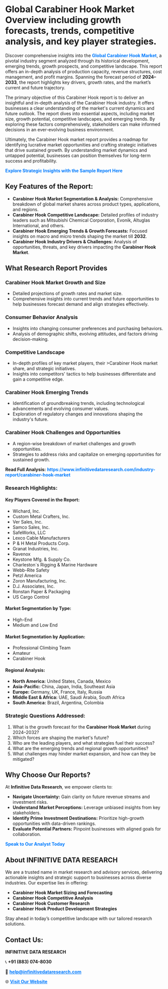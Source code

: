 <h1>Global Carabiner Hook Market Overview including growth forecasts, trends, competitive analysis, and key player strategies.</h1>
<p>
Discover comprehensive insights into the 
<a href="https://www.infinitivedataresearch.com/industry-report/carabiner-hook-market" rel="dofollow" style="color: #007BFF; text-decoration: none;"><strong>Global Carabiner Hook Market</strong></a>, a pivotal industry segment analyzed through its historical development, emerging trends, growth prospects, and competitive landscape. This report offers an in-depth analysis of production capacity, revenue structures, cost management, and profit margins. Spanning the forecast period of <strong>2024–2033</strong>, the report highlights key drivers, growth rates, and the market’s current and future trajectory.
</p>
<p>
The primary objective of this Carabiner Hook report is to deliver an insightful and in-depth analysis of the Carabiner Hook industry. It offers businesses a clear understanding of the market's current dynamics and future outlook. The report dives into essential aspects, including market size, growth potential, competitive landscapes, and emerging trends. By exploring these factors comprehensively, stakeholders can make informed decisions in an ever-evolving business environment.
</p>
<p>
Ultimately, the Carabiner Hook market report provides a roadmap for identifying lucrative market opportunities and crafting strategic initiatives that drive sustained growth. By understanding market dynamics and untapped potential, businesses can position themselves for long-term success and profitability.
</p>
<p>
<a href="https://www.infinitivedataresearch.com/request-sample/reportId=112558" style="color: #007BFF; text-decoration: none;"><strong>Explore Strategic Insights with the Sample Report Here</strong></a>
</p>

<h2>Key Features of the Report:</h2>
<ul>
<li><strong>Carabiner Hook Market Segmentation & Analysis:</strong> Comprehensive breakdown of global market shares across product types, applications, and regions.</li>
<li><strong>Carabiner Hook Competitive Landscape:</strong> Detailed profiles of industry leaders such as Mitsubishi Chemical Corporation, Evonik, Altuglas International, and others.</li>
<li><strong>Carabiner Hook Emerging Trends & Growth Forecasts:</strong> Focused insights on macro and micro trends shaping the market till <strong>2032</strong>.</li>
<li><strong>Carabiner Hook Industry Drivers & Challenges:</strong> Analysis of opportunities, threats, and key drivers impacting the <strong>Carabiner Hook Market</strong>.</li>
</ul>

<h2>What Research Report Provides</h2>
<h3>Carabiner Hook Market Growth and Size</h3>
<ul>
<li>Detailed projections of growth rates and market size.</li>
<li>Comprehensive insights into current trends and future opportunities to help businesses forecast demand and align strategies effectively.</li>
</ul>

<h3>Consumer Behavior Analysis</h3>
<ul>
<li>Insights into changing consumer preferences and purchasing behaviors.</li>
<li>Analysis of demographic shifts, evolving attitudes, and factors driving decision-making.</li>
</ul>

<h3>Competitive Landscape</h3>
<ul>
<li>In-depth profiles of key market players, their >Carabiner Hook market share, and strategic initiatives.</li>
<li>Insights into competitors' tactics to help businesses differentiate and gain a competitive edge.</li>
</ul>

<h3>Carabiner Hook Emerging Trends</h3>
<ul>
<li>Identification of groundbreaking trends, including technological advancements and evolving consumer values.</li>
<li>Exploration of regulatory changes and innovations shaping the industry's future.</li>
</ul>

<h3>Carabiner Hook Challenges and Opportunities</h3>
<ul>
<li>A region-wise breakdown of market challenges and growth opportunities.</li>
<li>Strategies to address risks and capitalize on emerging opportunities for sustained growth.</li>
</ul>
<p><strong>Read Full Analysis:</strong> <a href="https://www.infinitivedataresearch.com/industry-report/carabiner-hook-market" rel="dofollow" style="color: #007BFF; text-decoration: none;"><strong>https://www.infinitivedataresearch.com/industry-report/carabiner-hook-market</strong></a></p>
<h3>Research Highlights:</h3>
<h4>Key Players Covered in the Report:</h4>
<ul><li>Wichard, Inc.</li><li>Custom Metal Crafters, Inc.</li><li>Ver Sales, Inc.</li><li>Samco Sales, Inc.</li><li>SafeWorks, LLC</li><li>Lexco Cable Manufacturers</li><li>P &amp; H Metal Products Corp.</li><li>Granat Industries, Inc.</li><li>Ravenox</li><li>Keystone Mfg. &amp; Supply Co.</li><li>Charleston`s Rigging &amp; Marine Hardware</li><li>Webb-Rite Safety</li><li>Petzl America</li><li>Zoron Manufacturing, Inc.</li><li>D.J. Associates, Inc.</li><li>Ronstan Paper &amp; Packaging</li><li>US Cargo Control</li></ul>
<h4>Market Segmentation by Type:</h4>
<ul><li>High-End</li><li>Medium and Low End</li></ul>
<h4>Market Segmentation by Application:</h4>
<ul><li>Professional Climbing Team</li><li>Amateur</li><li>Carabiner Hook</li></ul>

<h4>Regional Analysis:</h4>
<ul>
<li><strong>North America:</strong> United States, Canada, Mexico</li>
<li><strong>Asia-Pacific:</strong> China, Japan, India, Southeast Asia</li>
<li><strong>Europe:</strong> Germany, UK, France, Italy, Russia</li>
<li><strong>Middle East & Africa:</strong> UAE, Saudi Arabia, South Africa</li>
<li><strong>South America:</strong> Brazil, Argentina, Colombia</li>
</ul>

<h3>Strategic Questions Addressed:</h3>
<ol>
<li>What is the growth forecast for the <strong>Carabiner Hook Market</strong> during 2024–2032?</li>
<li>Which forces are shaping the market's future?</li>
<li>Who are the leading players, and what strategies fuel their success?</li>
<li>What are the emerging trends and regional growth opportunities?</li>
<li>What challenges may hinder market expansion, and how can they be mitigated?</li>
</ol>

<h2>Why Choose Our Reports?</h2>
<p>At <strong>Infinitive Data Research</strong>, we empower clients to:</p>
<ul>
<li><strong>Navigate Uncertainty:</strong> Gain clarity on future revenue streams and investment risks.</li>
<li><strong>Understand Market Perceptions:</strong> Leverage unbiased insights from key stakeholders.</li>
<li><strong>Identify Prime Investment Destinations:</strong> Prioritize high-growth opportunities with data-driven rankings.</li>
<li><strong>Evaluate Potential Partners:</strong> Pinpoint businesses with aligned goals for collaboration.</li>
</ul>
<p><a href="https://www.infinitivedataresearch.com/industry-report/carabiner-hook-market" rel="dofollow" style="color: #007BFF; text-decoration: none;"><strong>Speak to Our Analyst Today</strong></a></p>

<h2>About INFINITIVE DATA RESEARCH</h2>
<p>We are a trusted name in market research and advisory services, delivering actionable insights and strategic support to businesses across diverse industries. Our expertise lies in offering:</p>
<ul>
<li><strong>Carabiner Hook Market Sizing and Forecasting</strong></li>
<li><strong>Carabiner Hook Competitive Analysis</strong></li>
<li><strong>Carabiner Hook Customer Research</strong></li>
<li><strong>Carabiner Hook Product Development Strategies</strong></li>
</ul>
<p>Stay ahead in today’s competitive landscape with our tailored research solutions.</p>

<h2>Contact Us:</h2>
<p><strong>INFINITIVE DATA RESEARCH</strong></p>
<p>📞 <strong>+91 (883) 074-8030</strong></p>
<p>📧 <strong><a href="mailto:help@infinitivedataresearch.com" style="color: #007BFF;">help@infinitivedataresearch.com</a></strong></p>
<p>🌐 <strong><a href="https://www.infinitivedataresearch.com" rel="dofollow" style="color: #007BFF;">Visit Our Website</a></strong></p>